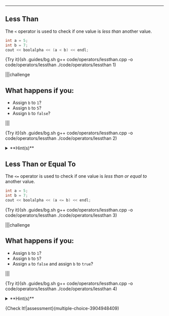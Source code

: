 ---

## Less Than

The `<` operator is used to check if one value is *less than* another value.

```c++
int a = 5;
int b = 7;
cout << boolalpha << (a < b) << endl;
```

{Try it}(sh .guides/bg.sh g++ code/operators/lessthan.cpp -o code/operators/lessthan ./code/operators/lessthan 1)

|||challenge
## What happens if you:
* Assign `b` to `1`?
* Assign `b` to `5`?
* Assign `b` to `false`?

|||

{Try it}(sh .guides/bg.sh g++ code/operators/lessthan.cpp -o code/operators/lessthan ./code/operators/lessthan 2)

<details><summary>**Hint(s)**</summary>It is possible to declare and assign `int b = false;` because `false` is just a value of `0`. Since `5` is not less than `0`, `false` is returned.</details>

## Less Than or Equal To

The `<=` operator is used to check if one value is *less than or equal to* another value.
```c++
int a = 5;
int b = 7;
cout << boolalpha << (a <= b) << endl;
```

{Try it}(sh .guides/bg.sh g++ code/operators/lessthan.cpp -o code/operators/lessthan ./code/operators/lessthan 3)

|||challenge
## What happens if you:
* Assign `b` to `1`?
* Assign `b` to `5`?
* Assign `a` to `false` and assign `b` to `true`?

|||

{Try it}(sh .guides/bg.sh g++ code/operators/lessthan.cpp -o code/operators/lessthan ./code/operators/lessthan 4)

<details><summary>**Hint(s)**</summary>`false` is less than `true` because `0` is less than `1`.</details>

{Check It!|assessment}(multiple-choice-3904948409)
